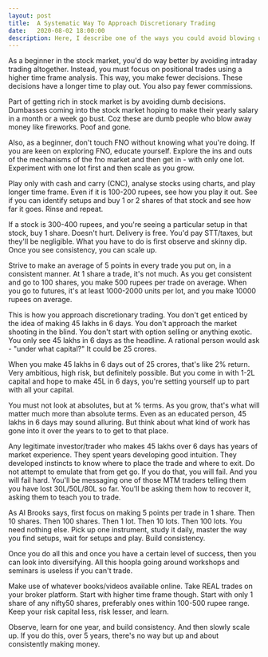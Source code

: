 ```yaml
---
layout: post
title:  A Systematic Way To Approach Discretionary Trading
date:   2020-08-02 18:00:00
description: Here, I describe one of the ways you could avoid blowing up and get yourself going in the world of discretionary trading.
---
```


As a beginner in the stock market, you'd do way better by avoiding intraday trading altogether. Instead, you must focus on positional trades using a higher time frame analysis. This way, you make fewer decisions. These decisions have a longer time to play out. You also pay fewer commissions.

Part of getting rich in stock market is by avoiding dumb decisions. Dumbasses coming into the stock market hoping to make their yearly salary in a month or a week go bust. Coz these are dumb people who blow away money like fireworks. Poof and gone.

Also, as a beginner, don't touch FNO without knowing what you're doing. If you are keen on exploring FNO, educate yourself. Explore the ins and outs of the mechanisms of the fno market and then get in - with only one lot. Experiment with one lot first and then scale as you grow.

Play only with cash and carry (CNC), analyse stocks using charts, and play longer time frame. Even if it is 100-200 rupees, see how you play it out. See if you can identify setups and buy 1 or 2 shares of that stock and see how far it goes. Rinse and repeat.

If a stock is 300-400 rupees, and you're seeing a particular setup in that stock, buy 1 share. Doesn't hurt. Delivery is free. You'd pay STT/taxes, but they'll be negligible. What you have to do is first observe and skinny dip. Once you see consistency, you can scale up.

Strive to make an average of 5 points in every trade you put on, in a consistent manner. At 1 share a trade, it's not much. As you get consistent and go to 100 shares, you make 500 rupees per trade on average. When you go to futures, it's at least 1000-2000 units per lot, and you make 10000 rupees on average.

This is how you approach discretionary trading. You don't get enticed by the idea of making 45 lakhs in 6 days. You don't approach the market shooting in the blind. You don't start with option selling or anything exotic. You only see 45 lakhs in 6 days as the headline. A rational person would ask - "under what capital?" It could be 25 crores.

When you make 45 lakhs in 6 days out of 25 crores, that's like 2% return. Very ambitious, high risk, but definitely possible. But you come in with 1-2L capital and hope to make 45L in 6 days, you're setting yourself up to part with all your capital.

You must not look at absolutes, but at % terms. As you grow, that's what will matter much more than absolute terms. Even as an educated person, 45 lakhs in 6 days may sound alluring. But think about what kind of work has gone into it over the years to to get to that place.

Any legitimate investor/trader who makes 45 lakhs over 6 days has years of market experience. They spent years developing good intuition. They developed instincts to know where to place the trade and where to exit. Do not attempt to emulate that from get go. If you do that, you will fail. And you will fail hard. You'll be messaging one of those MTM traders telling them you have lost 30L/50L/80L so far. You'll be asking them how to recover it, asking them to teach you to trade.

As Al Brooks says, first focus on making 5 points per trade in 1 share. Then 10 shares. Then 100 shares. Then 1 lot. Then 10 lots. Then 100 lots. You need nothing else. Pick up one instrument, study it daily, master the way you find setups, wait for setups and play. Build consistency.

Once you do all this and once you have a certain level of success, then you can look into diversifying. All this hoopla going around workshops and seminars is useless if you can't trade.

Make use of whatever books/videos available online. Take REAL trades on your broker platform. Start with higher time frame though. Start with only 1 share of any nifty50 shares, preferably ones within 100-500 rupee range. Keep your risk capital less, risk lesser, and learn.

Observe, learn for one year, and build consistency. And then slowly scale up. If you do this, over 5 years, there's no way but up and about consistently making money.
